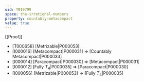 ```yaml
---
uid: T019799
space: the-irrational-numbers
property: countably-metacompact
value: true
---
```

[[Proof]]

* [T000658] [Metrizable|P000053]
* [I000016] [Metacompact|P000031] => [Countably Metacompact|P000033]
* [I000014] [Paracompact|P000030] => [Metacompact|P000031]
* [I000012] [Fully $T_4$|P000035] => [Paracompact|P000030]
* [I000056] [Metrizable|P000053] => [Fully $T_4$|P000035]

